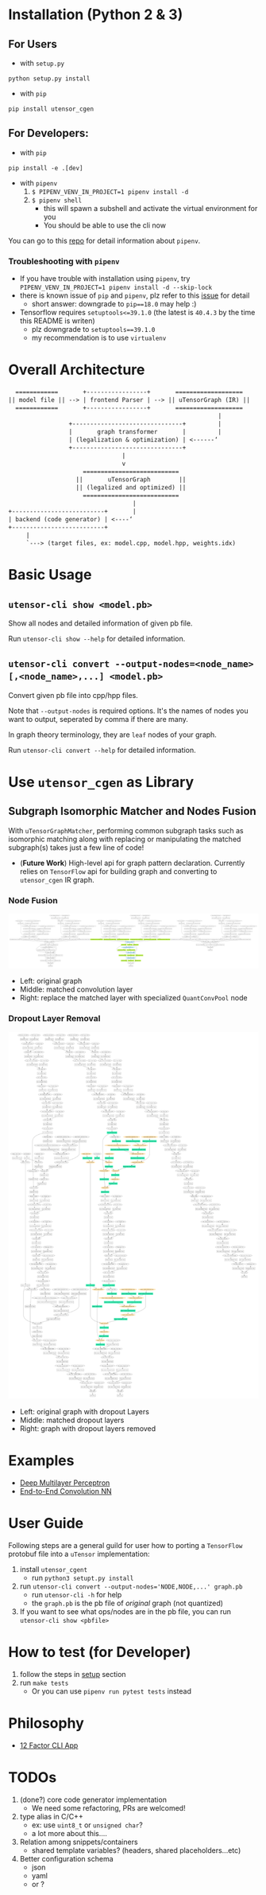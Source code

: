 # Installation (Python 2 & 3)

## For Users

- with `setup.py`
```
python setup.py install
```

- with `pip`
```
pip install utensor_cgen
```

## For Developers:

- with `pip`
```
pip install -e .[dev]
```

- with `pipenv`
    1. `$ PIPENV_VENV_IN_PROJECT=1 pipenv install -d`
    2. `$ pipenv shell`
        - this will spawn a subshell and activate the virtual environment for you
        - You should be able to use the cli now  

You can go to this [repo](https://github.com/pypa/pipenv) for detail information about `pipenv`.

### Troubleshooting with `pipenv`

- If you have trouble with installation using `pipenv`, try `PIPENV_VENV_IN_PROJECT=1 pipenv install -d --skip-lock`
- there is known issue of `pip` and `pipenv`, plz refer to this [issue](https://github.com/pypa/pipenv/issues/2924) for detail
    - short answer: downgrade to `pip==18.0` may help :)
- Tensorflow requires `setuptools<=39.1.0` (the latest is `40.4.3` by the time this README is writen)
    - plz downgrade to `setuptools==39.1.0`
    - my recommendation is to use `virtualenv`

# Overall Architecture

```
  ============       +-----------------+       ===================
|| model file || --> | frontend Parser | --> || uTensorGraph (IR) || 
  ============       +-----------------+       ===================
                                                           |
                 +-------------------------------+         |
                 |       graph transformer       |         |
                 | (legalization & optimization) | <------‘ 
                 +-------------------------------+
                                |
                                v
                     ===========================
                   ||       uTensorGraph        ||
                   || (legalized and optimized) ||
                     ===========================
                                   |
+--------------------------+       |
| backend (code generator) | <----‘  
+--------------------------+
     |
     `---> (target files, ex: model.cpp, model.hpp, weights.idx)
```

# Basic Usage

## `utensor-cli show <model.pb>`

Show all nodes and detailed information of given pb file.

Run `utensor-cli show --help` for detailed information.

## `utensor-cli convert --output-nodes=<node_name>[,<node_name>,...] <model.pb>`

Convert given pb file into cpp/hpp files.

Note that `--output-nodes` is required options. It's the names of nodes you want to output, seperated by comma if there are many.

In graph theory terminology, they are `leaf` nodes of your graph.

Run `utensor-cli convert --help` for detailed information.

# Use `utensor_cgen` as Library

## Subgraph Isomorphic Matcher and Nodes Fusion

With `uTensorGraphMatcher`, performing common subgraph tasks such as isomorphic matching along with replacing or manipulating the matched subgraph(s) takes just a few line of code!

- (**Future Work**) High-level api for graph pattern declaration. Currently relies on `TensorFlow` api for building graph and converting to `utensor_cgen` IR graph.

### Node Fusion

![conv-pool-fuce](images/conv_pool_fuse.png)

- Left: original graph
- Middle: matched convolution layer
- Right: replace the matched layer with specialized `QuantConvPool` node

### Dropout Layer Removal

![cnn-dropout](images/cnn_dropout.png)

- Left: original graph with dropout Layers
- Middle: matched dropout layers
- Right: graph with dropout layers removed

# Examples

- [Deep Multilayer Perceptron](https://github.com/uTensor/utensor_cgen/tree/develop/tests/deep_mlp)
- [End-to-End Convolution NN](https://github.com/uTensor/simple_cnn_tutorial)


# User Guide

Following steps are a general guild for user how to porting a `TensorFlow` protobuf file into a `uTensor` implementation:

1. install `utensor_cgent`
    - run `python3 setupt.py install`
2. run `utensor-cli convert --output-nodes='NODE,NODE,...' graph.pb`
    - run `utensor-cli -h` for help
    - the `graph.pb` is the pb file of *original* graph (not quantized)
3. If you want to see what ops/nodes are in the pb file, you can run `utensor-cli show <pbfile>`

# How to test (for Developer)

1. follow the steps in [setup](#setup-with-pipenv) section
2. run `make tests`
    - Or you can use `pipenv run pytest tests` instead

# Philosophy

- [12 Factor CLI App](https://medium.com/@jdxcode/12-factor-cli-apps-dd3c227a0e46?fbclid=IwAR1Gfq0D7oh3b-mXaIMV3RwYu39TAPrPXfz5sBKC4Rz1t-cckvC8WjBVl_w)

# TODOs
1. (done?) core code generator implementation
    - We need some refactoring, PRs are welcomed!
2. type alias in C/C++
    - ex: use `uint8_t` or `unsigned char`?
    - a lot more about this.... 
3. Relation among snippets/containers
    - shared template variables? (headers, shared placeholders...etc)
4. Better configuration schema
    - json
    - yaml
    - or ?
